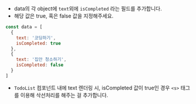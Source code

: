 - data의 각 object에 `text`외에 `isCompleted` 라는 필드를 추가합니다.
- 해당 값은 true, 혹은 false 값을 지정해주세요.
```javascript
const data = [
  { 
    text: '코딩하기',
    isCompleted: true
  },
  {
    text: '집안 청소하기',
    isCompleted: false
  }
]
```
- `TodoList` 컴포넌트 내에 text 렌더링 시, isCompleted 값이 true인 경우 `<s>` 태그를 이용해 삭선처리를 해주는 걸 추가합니다.